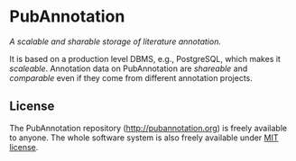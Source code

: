 PubAnnotation
=============

*A scalable and sharable storage of literature annotation.*

It is based on a production level DBMS, e.g., PostgreSQL, which makes it *scaleable*.
Annotation data on PubAnnotation are *shareable* and *comparable* even if they come from different annotation projects.


License
-------

The PubAnnotation repository (http://pubannotation.org) is freely available to anyone. The whole software system is also freely available under [MIT license](http://opensource.org/licenses/MIT).
